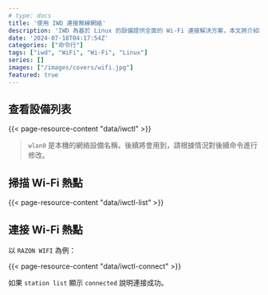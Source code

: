 ```yaml
---
# type: docs
title: '使用 IWD 連接無線網絡'
description: 'IWD 為基於 Linux 的設備提供全面的 Wi-Fi 連接解決方案，本文將介紹如何通過 iwd 進行無線網絡連接。'
date: '2024-07-18T04:17:54Z'
categories: ["命令行"]
tags: ["iwd", "WiFi", "Wi-Fi", "Linux"]
series: []
images: ["/images/covers/wifi.jpg"]
featured: true
---
```


## 查看設備列表

{{< page-resource-content "data/iwctl" >}}

> `wlan0` 是本機的網絡設備名稱，後續將會用到，請根據情況對後續命令進行修改。

## 掃描 Wi-Fi 熱點

{{< page-resource-content "data/iwctl-list" >}}

## 連接 Wi-Fi 熱點

以 `RAZON WIFI` 為例：

{{< page-resource-content "data/iwctl-connect" >}}

如果 `station list` 顯示 `connected` 說明連接成功。

